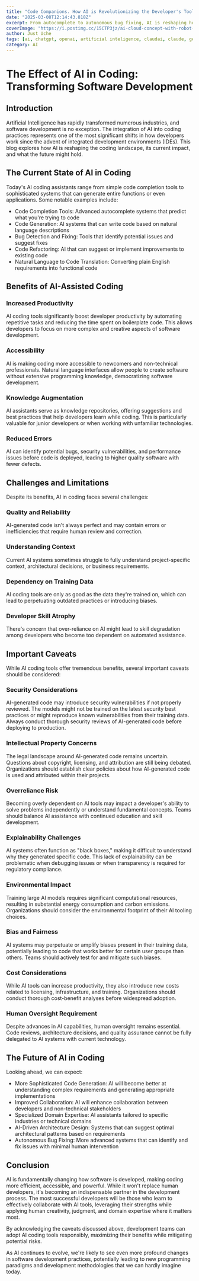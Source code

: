 ```yaml
---
title: "Code Companions. How AI is Revolutionizing the Developer's Toolkit"
date: "2025-03-08T12:14:43.818Z"
excerpt: From autocomplete to autonomous bug fixing, AI is reshaping how we write code. This article explores the current AI coding landscape, examining how these tools boost productivity while making software development more accessible. We dive into both the transformative benefits and critical limitations, offering a balanced perspective on what developers need to know as AI becomes an indispensable partner in the development process. The future of coding is collaborative—are you ready?
coverImage: "https://i.postimg.cc/15CTP3jz/ai-cloud-concept-with-robot-arms.jpg"
author: Just Uche
tags: [ai, chatgpt, openai, artificial inteligence, claudai, claude, gemini, grok, google ai, agi]
category: AI
---
```


# The Effect of AI in Coding: Transforming Software Development

## Introduction

Artificial Intelligence has rapidly transformed numerous industries, and software development is no exception. The integration of AI into coding practices represents one of the most significant shifts in how developers work since the advent of integrated development environments (IDEs). This blog explores how AI is reshaping the coding landscape, its current impact, and what the future might hold.

## The Current State of AI in Coding

Today's AI coding assistants range from simple code completion tools to sophisticated systems that can generate entire functions or even applications. Some notable examples include:

- Code Completion Tools: Advanced autocomplete systems that predict what you're trying to code
- Code Generation: AI systems that can write code based on natural language descriptions
- Bug Detection and Fixing: Tools that identify potential issues and suggest fixes
- Code Refactoring: AI that can suggest or implement improvements to existing code
- Natural Language to Code Translation: Converting plain English requirements into functional code

## Benefits of AI-Assisted Coding

### Increased Productivity

AI coding tools significantly boost developer productivity by automating repetitive tasks and reducing the time spent on boilerplate code. This allows developers to focus on more complex and creative aspects of software development.

### Accessibility

AI is making coding more accessible to newcomers and non-technical professionals. Natural language interfaces allow people to create software without extensive programming knowledge, democratizing software development.

### Knowledge Augmentation

AI assistants serve as knowledge repositories, offering suggestions and best practices that help developers learn while coding. This is particularly valuable for junior developers or when working with unfamiliar technologies.

### Reduced Errors

AI can identify potential bugs, security vulnerabilities, and performance issues before code is deployed, leading to higher quality software with fewer defects.

## Challenges and Limitations

Despite its benefits, AI in coding faces several challenges:

### Quality and Reliability

AI-generated code isn't always perfect and may contain errors or inefficiencies that require human review and correction.

### Understanding Context

Current AI systems sometimes struggle to fully understand project-specific context, architectural decisions, or business requirements.

### Dependency on Training Data

AI coding tools are only as good as the data they're trained on, which can lead to perpetuating outdated practices or introducing biases.

### Developer Skill Atrophy

There's concern that over-reliance on AI might lead to skill degradation among developers who become too dependent on automated assistance.

## Important Caveats

While AI coding tools offer tremendous benefits, several important caveats should be considered:

### Security Considerations

AI-generated code may introduce security vulnerabilities if not properly reviewed. The models might not be trained on the latest security best practices or might reproduce known vulnerabilities from their training data. Always conduct thorough security reviews of AI-generated code before deploying to production.

### Intellectual Property Concerns

The legal landscape around AI-generated code remains uncertain. Questions about copyright, licensing, and attribution are still being debated. Organizations should establish clear policies about how AI-generated code is used and attributed within their projects.

### Overreliance Risk

Becoming overly dependent on AI tools may impact a developer's ability to solve problems independently or understand fundamental concepts. Teams should balance AI assistance with continued education and skill development.

### Explainability Challenges

AI systems often function as "black boxes," making it difficult to understand why they generated specific code. This lack of explainability can be problematic when debugging issues or when transparency is required for regulatory compliance.

### Environmental Impact

Training large AI models requires significant computational resources, resulting in substantial energy consumption and carbon emissions. Organizations should consider the environmental footprint of their AI tooling choices.

### Bias and Fairness

AI systems may perpetuate or amplify biases present in their training data, potentially leading to code that works better for certain user groups than others. Teams should actively test for and mitigate such biases.

### Cost Considerations

While AI tools can increase productivity, they also introduce new costs related to licensing, infrastructure, and training. Organizations should conduct thorough cost-benefit analyses before widespread adoption.

### Human Oversight Requirement

Despite advances in AI capabilities, human oversight remains essential. Code reviews, architecture decisions, and quality assurance cannot be fully delegated to AI systems with current technology.

## The Future of AI in Coding

Looking ahead, we can expect:

- More Sophisticated Code Generation: AI will become better at understanding complex requirements and generating appropriate implementations
- Improved Collaboration: AI will enhance collaboration between developers and non-technical stakeholders
- Specialized Domain Expertise: AI assistants tailored to specific industries or technical domains
- AI-Driven Architecture Design: Systems that can suggest optimal architectural patterns based on requirements
- Autonomous Bug Fixing: More advanced systems that can identify and fix issues with minimal human intervention

## Conclusion

AI is fundamentally changing how software is developed, making coding more efficient, accessible, and powerful. While it won't replace human developers, it's becoming an indispensable partner in the development process. The most successful developers will be those who learn to effectively collaborate with AI tools, leveraging their strengths while applying human creativity, judgment, and domain expertise where it matters most.

By acknowledging the caveats discussed above, development teams can adopt AI coding tools responsibly, maximizing their benefits while mitigating potential risks.

As AI continues to evolve, we're likely to see even more profound changes in software development practices, potentially leading to new programming paradigms and development methodologies that we can hardly imagine today.